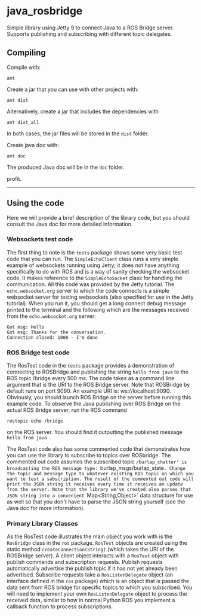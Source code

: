 java_rosbridge
==============

Simple library using Jetty 9 to connect Java to a ROS Bridge server. Supports publishing and subscribing with different topic delegates.

## Compiling


Compile with:

```
ant
```
Create a jar that you can use with other projects with:

```
ant dist
```

Alternatively, create a jar that includes the dependencies with 

```
ant dist_all
```

In both cases, the jar files will be stored in the `dist` folder.

Create java doc with:

```
ant doc
```

The produced Java doc will be in the `doc` folder.

profit.

---

## Using the code

Here we will provide a brief description of the library code, but you should consult the Java doc for more detailed information.

### Websockets test code

The first thing to note is the `tests` package shows some very basic test code that you can run. The `SimpleEchoClient` class runs a very simple example of websockets running using Jetty; it does not have anything specifically to do with ROS and is a way of sanity checking the websocket code. It makes reference to the `SimpleEchoSocket` class for handling the communication. All this code was provided by the Jetty tutorial. The `echo.websocket.org` server to which the code connects is a simple websocket server for testing websockets (also specified for use in the Jetty tutorial). When you run it, you should get a long connect debug message printed to the terminal and the following which are the messages received from the `echo.websocket.org` server:

```
Got msg: Hello
Got msg: Thanks for the conversation.
Connection closed: 1000 - I'm done
```


### ROS Bridge test code

The RosTest code in the `tests` package provides a demonstration of connecting to ROSBridge and publishing the string `hello from java` to the ROS topic /bridge every 500 ms. The code takes as a command line argument that is the URI to the ROS Bridge server. Note that ROSBridge by default runs on port 9090. An example URI is: ws://localhost:9090. Obviously, you should launch ROS Bridge on the server before running this example code. To observe the Java publishing over ROS Bridge on the actual ROS Bridge server, run the ROS command

```
rostopic echo /bridge
```
on the ROS server. You should find it outputting the published message `hello from java`

The RosTest code also has some commented code that demonstrates how you can use the library to subscribe to topics over ROSbridge. The commented out code assumes the subscribed topic `/burlap_chatter' is broadcasting the ROS message type: `burlap_msgs/burlap_state`. Change the topic and message type to whatever existing ROS topic on which you want to test a subscription. The result of the commented out code will print the JSON string it receives every time it receives an update from the server. Note that the library we've created also parses that JSON string into a convenient `Map<String,Object>` data structure for use as well so that you don't have to parse the JSON string yourself (see the Java doc for more information).


### Primary Library Classes

As the RosTest code illustrates the main object you work with is the `RosBridge` class in the `ros` package. `RosTest` objects are created using the static method `createConnection(String)` (which takes the URI of the ROSBridge server). A client object interacts with a `RosTest` object with publish commands and subscription requests. Publish requests automatically advertise the publish topic if it has not yet already been advertised. Subscribe requests take a `RosListenDelegate` object (an interface defined in the `ros` package) which is an object that is passed the data sent from ROS bridge for specific topics to which you subscribed. You will need to implement your own `RosListenDelegate` object to process the received data, similar to how in normal Python ROS you implement a callback function to process subscriptions.

